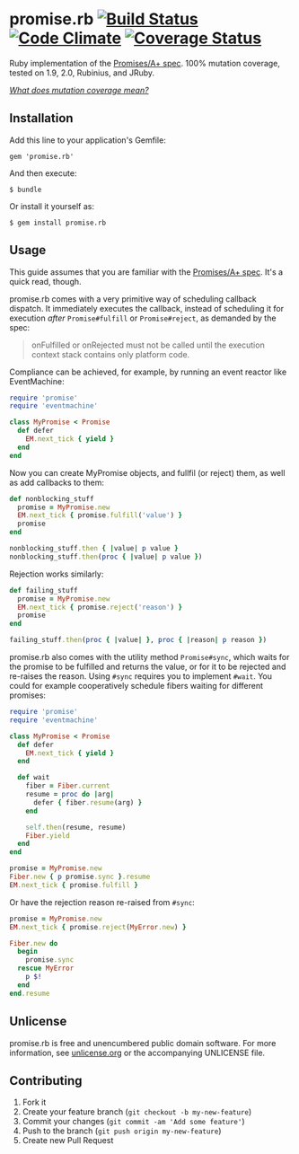 # promise.rb [![Build Status](https://travis-ci.org/lgierth/promise.rb.png?branch=master)](https://travis-ci.org/lgierth/promise.rb) [![Code Climate](https://codeclimate.com/github/lgierth/promise.rb.png)](https://codeclimate.com/github/lgierth/promise.rb) [![Coverage Status](https://coveralls.io/repos/lgierth/promise.rb/badge.png?branch=master)](https://coveralls.io/r/lgierth/promise.rb?branch=master)

Ruby implementation of the [Promises/A+ spec](http://promisesaplus.com/).
100% mutation coverage, tested on 1.9, 2.0, Rubinius, and JRuby.

*[What does mutation coverage mean?](https://github.com/mbj/mutant)*

## Installation

Add this line to your application's Gemfile:

    gem 'promise.rb'

And then execute:

    $ bundle

Or install it yourself as:

    $ gem install promise.rb

## Usage

This guide assumes that you are familiar with the [Promises/A+ spec](http://promisesaplus.com/). It's a quick read, though.

promise.rb comes with a very primitive way of scheduling callback dispatch. It
immediately executes the callback, instead of scheduling it for execution
*after* `Promise#fulfill` or `Promise#reject`, as demanded by the spec:

> onFulfilled or onRejected must not be called until the execution context
> stack contains only platform code.

Compliance can be achieved, for example, by running an event reactor like
EventMachine:

```ruby
require 'promise'
require 'eventmachine'

class MyPromise < Promise
  def defer
    EM.next_tick { yield }
  end
end
```

Now you can create MyPromise objects, and fullfil (or reject) them, as well as
add callbacks to them:

```ruby
def nonblocking_stuff
  promise = MyPromise.new
  EM.next_tick { promise.fulfill('value') }
  promise
end

nonblocking_stuff.then { |value| p value }
nonblocking_stuff.then(proc { |value| p value })
```

Rejection works similarly:

```ruby
def failing_stuff
  promise = MyPromise.new
  EM.next_tick { promise.reject('reason') }
  promise
end

failing_stuff.then(proc { |value| }, proc { |reason| p reason })
```

promise.rb also comes with the utility method `Promise#sync`, which waits for
the promise to be fulfilled and returns the value, or for it to be rejected and
re-raises the reason. Using `#sync` requires you to implement `#wait`. You could
for example cooperatively schedule fibers waiting for different promises:

```ruby
require 'promise'
require 'eventmachine'

class MyPromise < Promise
  def defer
    EM.next_tick { yield }
  end

  def wait
    fiber = Fiber.current
    resume = proc do |arg|
      defer { fiber.resume(arg) }
    end

    self.then(resume, resume)
    Fiber.yield
  end
end

promise = MyPromise.new
Fiber.new { p promise.sync }.resume
EM.next_tick { promise.fulfill }
```

Or have the rejection reason re-raised from `#sync`:

```ruby
promise = MyPromise.new
EM.next_tick { promise.reject(MyError.new) }

Fiber.new do
  begin
    promise.sync
  rescue MyError
    p $!
  end
end.resume
```

## Unlicense

promise.rb is free and unencumbered public domain software. For more
information, see [unlicense.org](http://unlicense.org/) or the accompanying
UNLICENSE file.

## Contributing

1. Fork it
2. Create your feature branch (`git checkout -b my-new-feature`)
3. Commit your changes (`git commit -am 'Add some feature'`)
4. Push to the branch (`git push origin my-new-feature`)
5. Create new Pull Request
